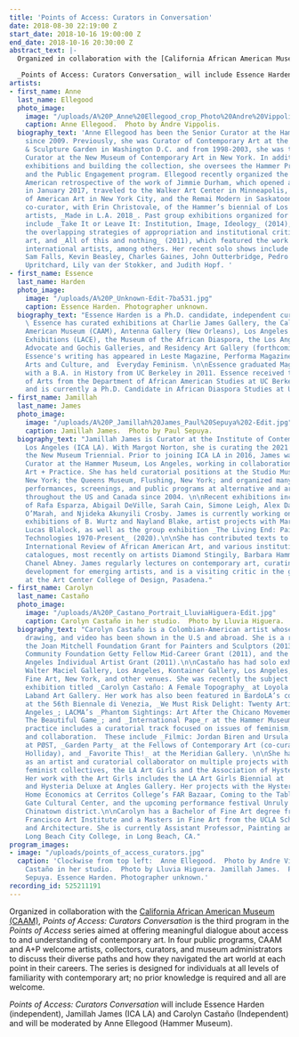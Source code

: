 ```yaml
---
title: 'Points of Access: Curators in Conversation'
date: 2018-08-30 22:19:00 Z
start_date: 2018-10-16 19:00:00 Z
end_date: 2018-10-16 20:30:00 Z
abstract_text: |-
  Organized in collaboration with the [California African American Museum (CAAM)](https://caamuseum.org/), _Points of Access: Curators Conversation_ is the third program in the _Points of Access_ series aimed at offering meaningful dialogue about access to and understanding of contemporary art. In four public programs, CAAM and A+P welcome artists, collectors, curators, and museum administrators to discuss their diverse paths and how they navigated the art world at each point in their careers. The series is designed for individuals at all levels of familiarity with contemporary art; no prior knowledge is required and all are welcome.

  _Points of Access: Curators Conversation_ will include Essence Harden (independent), Jamillah James (ICA LA) and Carolyn Castaño (Independent) and will be moderated by Anne Ellegood (Hammer Museum).
artists:
- first_name: Anne
  last_name: Ellegood
  photo_image:
    image: "/uploads/A%20P_Anne%20Ellegood_crop_Photo%20Andre%20Vippolis.jpg"
    caption: Anne Ellegood.  Photo by Andre Vippolis.
  biography_text: 'Anne Ellegood has been the Senior Curator at the Hammer Museum
    since 2009. Previously, she was Curator of Contemporary Art at the Hirshhorn Museum
    & Sculpture Garden in Washington D.C. and from 1998-2003, she was the Associate
    Curator at the New Museum of Contemporary Art in New York. In addition to organizing
    exhibitions and building the collection, she oversees the Hammer Projects series
    and the Public Engagement program. Ellegood recently organized the first North
    American retrospective of the work of Jimmie Durham, which opened at the Hammer
    in January 2017, traveled to the Walker Art Center in Minneapolis, Whitney Museum
    of American Art in New York City, and the Remai Modern in Saskatoon. She is the
    co-curator, with Erin Christovale, of the Hammer’s biennial of Los Angeles-based
    artists, _Made in L.A. 2018_. Past group exhibitions organized for the Hammer
    include _Take It or Leave It: Institution, Image, Ideology_ (2014), which explored
    the overlapping strategies of appropriation and institutional critique in American
    art, and _All of this and nothing_ (2011), which featured the work of fourteen
    international artists, among others. Her recent solo shows include those with
    Sam Falls, Kevin Beasley, Charles Gaines, John Outterbridge, Pedro Reyes, Frances
    Upritchard, Lily van der Stokker, and Judith Hopf. '
- first_name: Essence
  last_name: Harden
  photo_image:
    image: "/uploads/A%20P_Unknown-Edit-7ba531.jpg"
    caption: Essence Harden. Photographer unknown.
  biography_text: "Essence Harden is a Ph.D. candidate, independent curator, and writer.
    \ Essence has curated exhibitions at Charlie James Gallery, the California African
    American Museum (CAAM), Antenna Gallery (New Orleans), Los Angeles Contemporary
    Exhibitions (LACE), the Museum of the African Diaspora, the Los Angeles LGBT Center's
    Advocate and Gochis Galleries, and Residency Art Gallery (forthcoming in 2019).
    Essence's writing has appeared in Leste Magazine, Performa Magazine, SFAQ: International
    Arts and Culture, and  Everyday Feminism. \n\nEssence graduated Magna Cum Laude
    with a B.A. in History from UC Berkeley in 2011. Essence received their Master
    of Arts from the Department of African American Studies at UC Berkeley in 2013
    and is currently a Ph.D. Candidate in African Diaspora Studies at UC Berkeley. "
- first_name: Jamillah
  last_name: James
  photo_image:
    image: "/uploads/A%20P_Jamillah%20James_Paul%20Sepuya%202-Edit.jpg"
    caption: Jamillah James.  Photo by Paul Sepuya.
  biography_text: "Jamillah James is Curator at the Institute of Contemporary Art,
    Los Angeles (ICA LA). With Margot Norton, she is curating the 2021 edition of
    the New Museum Triennial. Prior to joining ICA LA in 2016, James was Assistant
    Curator at the Hammer Museum, Los Angeles, working in collaboration with the nonprofit
    Art + Practice. She has held curatorial positions at the Studio Museum in Harlem,
    New York; the Queens Museum, Flushing, New York; and organized many exhibitions,
    performances, screenings, and public programs at alternative and artist-run spaces
    throughout the US and Canada since 2004. \n\nRecent exhibitions include solo presentations
    of Rafa Esparza, Abigail DeVille, Sarah Cain, Simone Leigh, Alex Da Corte, Michele
    O’Marah, and Njideka Akunyili Crosby. James is currently working on major solo
    exhibitions of B. Wurtz and Nayland Blake, artist projects with Maryam Jafri and
    Lucas Blalock, as well as the group exhibition _The Living End: Painting and Other
    Technologies 1970-Present_ (2020).\n\nShe has contributed texts to Artforum, the
    International Review of African American Art, and various institutional exhibition
    catalogues, most recently on artists Diamond Stingily, Barbara Hammer, and Nina
    Chanel Abney. James regularly lectures on contemporary art, curating, and professional
    development for emerging artists, and is a visiting critic in the graduate department
    at the Art Center College of Design, Pasadena."
- first_name: Carolyn
  last_name: Castaño
  photo_image:
    image: "/uploads/A%20P_Castano_Portrait_LluviaHiguera-Edit.jpg"
    caption: Carolyn Castaño in her studio.  Photo by Lluvia Higuera.
  biography_text: "Carolyn Castaño is a Colombian-American artist whose work in painting,
    drawing, and video has been shown in the U.S and abroad. She is a recipient of
    the Joan Mitchell Foundation Grant for Painters and Sculptors (2013), the California
    Community Foundation Getty Fellow Mid-Career Grant (2011), and the City of Los
    Angeles Individual Artist Grant (2011).\n\nCastaño has had solo exhibitions at
    Walter Maciel Gallery, Los Angeles, Kontainer Gallery, Los Angeles, Lombard-Freid
    Fine Art, New York, and other venues. She was recently the subject of a survey
    exhibition titled _Carolyn Castaño: A Female Topography_ at Loyola Marymount University’s
    Laband Art Gallery. Her work has also been featured in BardoLA’s collateral exhibition
    at the 56th Biennale di Venezia, _We Must Risk Delight: Twenty Artists from Los
    Angeles_; LACMA’s _Phantom Sightings: Art After the Chicano Movement_ and _Fútbol:
    The Beautiful Game_; and _International Pape_r at the Hammer Museum.\n\nCastaño’s
    practice includes a curatorial track focused on issues of feminism, community,
    and collaboration.  These include _Filmic: Jordan Biren and Ursula Brookbank_
    at PØST, _Garden Party_ at the Fellows of Contemporary Art (co-curated with Hadley
    Holliday), and _Favorite This!_ at the Meridian Gallery. \n\nShe has also worked
    as an artist and curatorial collaborator on multiple projects with two Los Angeles-based
    feminist collectives, the LA Art Girls and the Association of Hysteric Curators.
    Her work with the Art Girls includes the LA Art Girls Biennial at  Phantom Galleries
    and Hysteria Deluxe at Angles Gallery. Her projects with the Hysterics include
    Home Economics at Cerritos College’s FAR Bazaar, Coming to the Table at the Angel’s
    Gate Cultural Center, and the upcoming performance festival Unruly in Los Angeles’
    Chinatown district.\n\nCarolyn has a Bachelor of Fine Art degree from the San
    Francisco Art Institute and a Masters in Fine Art from the UCLA School of Art
    and Architecture. She is currently Assistant Professor, Painting and Drawing at
    Long Beach City College, in Long Beach, CA."
program_images:
- image: "/uploads/points_of_access_curators.jpg"
  caption: 'Clockwise from top left:  Anne Ellegood.  Photo by Andre Vippolis. Carolyn
    Castaño in her studio.  Photo by Lluvia Higuera. Jamillah James.  Photo by Paul
    Sepuya. Essence Harden. Photographer unknown.'
recording_id: 525211191
---
```


Organized in collaboration with the [California African American Museum (CAAM)](https://caamuseum.org/), _Points of Access: Curators Conversation_ is the third program in the _Points of Access_ series aimed at offering meaningful dialogue about access to and understanding of contemporary art. In four public programs, CAAM and A+P welcome artists, collectors, curators, and museum administrators to discuss their diverse paths and how they navigated the art world at each point in their careers. The series is designed for individuals at all levels of familiarity with contemporary art; no prior knowledge is required and all are welcome.

_Points of Access: Curators Conversation_ will include Essence Harden (independent), Jamillah James (ICA LA) and Carolyn Castaño (Independent) and will be moderated by Anne Ellegood (Hammer Museum).